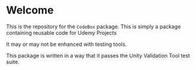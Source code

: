 
# Welcome

This is the repository for the `CodeBox` package.
This is simply a package containing reusable code for Udemy Projects

It may or may not be enhanced with testing tools.

This package is written in a way that it passes the Unity Validation Tool test suite.